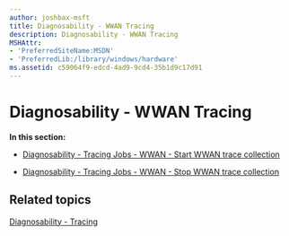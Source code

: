 ```yaml
---
author: joshbax-msft
title: Diagnosability - WWAN Tracing
description: Diagnosability - WWAN Tracing
MSHAttr:
- 'PreferredSiteName:MSDN'
- 'PreferredLib:/library/windows/hardware'
ms.assetid: c59064f9-edcd-4ad9-9cd4-35b1d9c17d91
---
```


# Diagnosability - WWAN Tracing


**In this section:**

-   [Diagnosability - Tracing Jobs - WWAN - Start WWAN trace collection](diagnosability---tracing-jobs---wwan---start-wwan-trace-collection-ad95311a-3242-484b-9d81-0b7839360e6b.md)

-   [Diagnosability - Tracing Jobs - WWAN - Stop WWAN trace collection](diagnosability---tracing-jobs---wwan---stop-wwan-trace-collection-7892fa6f-0a15-4b43-83b6-3ee2aa2e2712.md)

## Related topics


[Diagnosability - Tracing](diagnosability---tracing.md)

 

 







